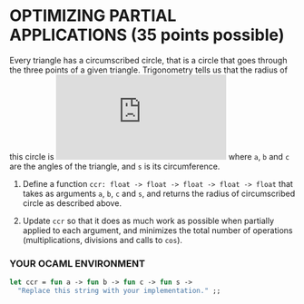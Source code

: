 # OPTIMIZING PARTIAL APPLICATIONS  (35 points possible)
Every triangle has a circumscribed circle, that is a circle that goes through the three points of a given triangle. Trigonometry tells us that the radius of this circle is ![s/(2⋅cos(a/2)⋅2⋅cos(b/2)⋅2⋅cos(c/2))](https://latex.codecogs.com/gif.latex?%5Cinline%20%5Cfrac%7Bs%7D%7B2%20%5Ccdot%20%5Ccos%20%28%5Cfrac%7Ba%7D%7B2%7D%29%20%5Ccdot%202%20%5Ccdot%20%5Ccos%20%28%5Cfrac%7Bb%7D%7B2%7D%29%20%5Ccdot%202%20%5Ccdot%20%5Ccos%20%28%5Cfrac%7Bc%7D%7B2%7D%29%7D) where `a`, `b` and `c` are the angles of the triangle, and `s` is its circumference.

1. Define a function `ccr: float -> float -> float -> float -> float` that takes as arguments `a`, `b`, `c` and `s`, and returns the radius of circumscribed circle as described above.

2. Update `ccr` so that it does as much work as possible when partially applied to each argument, and minimizes the total number of operations (multiplications, divisions and calls to `cos`).

### YOUR OCAML ENVIRONMENT
```ocaml
let ccr = fun a -> fun b -> fun c -> fun s ->
  "Replace this string with your implementation." ;;
```
